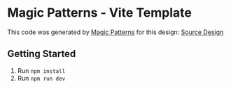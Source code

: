 # Magic Patterns - Vite Template

This code was generated by [Magic Patterns](https://magicpatterns.com) for this design: [Source Design](https://magicpatterns.com/c/chokwaw6cdpla37h6gkrqd)

## Getting Started

1. Run `npm install`
2. Run `npm run dev`
